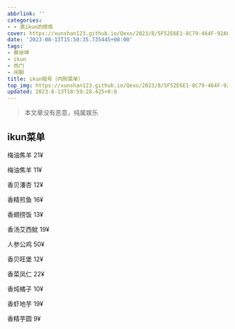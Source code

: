 ```yaml
---
abbrlink: ''
categories:
- - 真ikun的修炼
cover: https://xunshan123.github.io/Qexo/2023/8/5F52E6E1-8C79-464F-92AF-7DA421045B94_d05ecf81503fac17f991eb7a4da4a39e.png
date: '2023-08-13T15:50:35.735445+08:00'
tags:
- 蔡徐坤
- ikun
- 热门
- 闲聊
title: ikun暗号（内附菜单）
top_img: https://xunshan123.github.io/Qexo/2023/8/5F52E6E1-8C79-464F-92AF-7DA421045B94_d05ecf81503fac17f991eb7a4da4a39e.png
updated: 2023-8-13T18:59:28.425+8:0
---
```

> 本文章没有恶意，纯属娱乐

## ikun菜单

梅油焦羊 21¥

梅油焦羊 11¥

香贝潘杏 12¥

香精煎鱼 16¥

香翅捞饭 13¥

香汤艾西鱿 19¥

人参公鸡 50¥

香贝旺堡 12¥

香菜凤仁 22¥

香炖橘子 10¥

香虾地芋 19¥

香精芋圆 9¥
